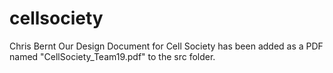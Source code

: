 cellsociety
===========
Chris Bernt
Our Design Document for Cell Society has been added as a PDF named "CellSociety_Team19.pdf" to the src folder.
